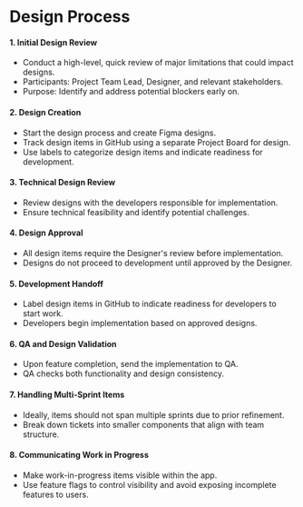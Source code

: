 # Design Process

#### 1. Initial Design Review
- Conduct a high-level, quick review of major limitations that could impact designs.
- Participants: Project Team Lead, Designer, and relevant stakeholders.
- Purpose: Identify and address potential blockers early on.

#### 2. Design Creation
- Start the design process and create Figma designs.
- Track design items in GitHub using a separate Project Board for design.
- Use labels to categorize design items and indicate readiness for development.

#### 3. Technical Design Review
- Review designs with the developers responsible for implementation.
- Ensure technical feasibility and identify potential challenges.

#### 4. Design Approval
- All design items require the Designer's review before implementation.
- Designs do not proceed to development until approved by the Designer.

#### 5. Development Handoff
- Label design items in GitHub to indicate readiness for developers to start work.
- Developers begin implementation based on approved designs.

#### 6. QA and Design Validation
- Upon feature completion, send the implementation to QA.
- QA checks both functionality and design consistency.

#### 7. Handling Multi-Sprint Items
- Ideally, items should not span multiple sprints due to prior refinement.
- Break down tickets into smaller components that align with team structure.

#### 8. Communicating Work in Progress
- Make work-in-progress items visible within the app.
- Use feature flags to control visibility and avoid exposing incomplete features to users.